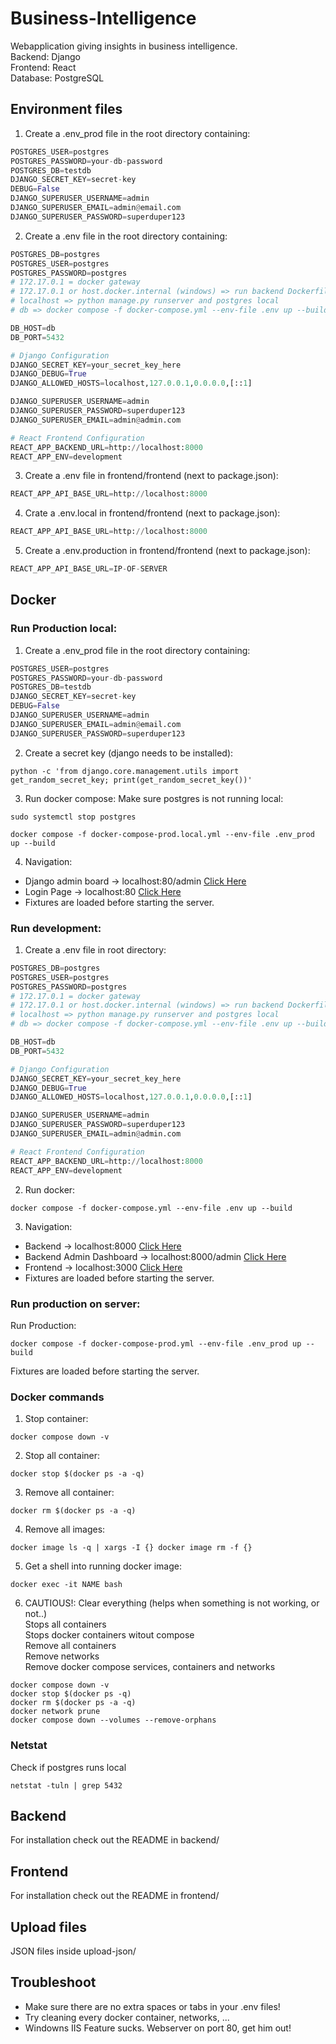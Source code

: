 # Business-Intelligence
Webapplication giving insights in business intelligence.\
Backend: Django\
Frontend: React\
Database: PostgreSQL

## Environment files
1. Create a .env_prod file in the root directory containing:
```python
POSTGRES_USER=postgres
POSTGRES_PASSWORD=your-db-password
POSTGRES_DB=testdb
DJANGO_SECRET_KEY=secret-key
DEBUG=False
DJANGO_SUPERUSER_USERNAME=admin
DJANGO_SUPERUSER_EMAIL=admin@email.com
DJANGO_SUPERUSER_PASSWORD=superduper123
```
2. Create a .env file in the root directory containing:
```python
POSTGRES_DB=postgres
POSTGRES_USER=postgres
POSTGRES_PASSWORD=postgres
# 172.17.0.1 = docker gateway
# 172.17.0.1 or host.docker.internal (windows) => run backend Dockerfile and postgres local
# localhost => python manage.py runserver and postgres local
# db => docker compose -f docker-compose.yml --env-file .env up --build

DB_HOST=db
DB_PORT=5432                  

# Django Configuration
DJANGO_SECRET_KEY=your_secret_key_here
DJANGO_DEBUG=True
DJANGO_ALLOWED_HOSTS=localhost,127.0.0.1,0.0.0.0,[::1]

DJANGO_SUPERUSER_USERNAME=admin
DJANGO_SUPERUSER_PASSWORD=superduper123
DJANGO_SUPERUSER_EMAIL=admin@admin.com

# React Frontend Configuration
REACT_APP_BACKEND_URL=http://localhost:8000
REACT_APP_ENV=development
```

3. Create a .env file in frontend/frontend (next to package.json):
```python
REACT_APP_API_BASE_URL=http://localhost:8000
```
4. Crate a .env.local in frontend/frontend (next to package.json):
```python
REACT_APP_API_BASE_URL=http://localhost:8000
```
5. Create a .env.production in frontend/frontend (next to package.json):
```python
REACT_APP_API_BASE_URL=IP-OF-SERVER
```

## Docker
### Run Production local:
1. Create a .env_prod file in the root directory containing:
```python
POSTGRES_USER=postgres
POSTGRES_PASSWORD=your-db-password
POSTGRES_DB=testdb
DJANGO_SECRET_KEY=secret-key
DEBUG=False
DJANGO_SUPERUSER_USERNAME=admin
DJANGO_SUPERUSER_EMAIL=admin@email.com
DJANGO_SUPERUSER_PASSWORD=superduper123
```

2. Create a secret key (django needs to be installed):
```console
python -c 'from django.core.management.utils import get_random_secret_key; print(get_random_secret_key())'
```

3. Run docker compose:
Make sure postgres is not running local:
```console
sudo systemctl stop postgres
```

```console
docker compose -f docker-compose-prod.local.yml --env-file .env_prod up --build
```

4. Navigation:
- Django admin board -> localhost:80/admin [Click Here](http://localhost:80/admin)
- Login Page -> localhost:80 [Click Here](http://localhost:80)
- Fixtures are loaded before starting the server.

### Run development:
1. Create a .env file in root directory:
```python
POSTGRES_DB=postgres
POSTGRES_USER=postgres
POSTGRES_PASSWORD=postgres
# 172.17.0.1 = docker gateway
# 172.17.0.1 or host.docker.internal (windows) => run backend Dockerfile and postgres local
# localhost => python manage.py runserver and postgres local
# db => docker compose -f docker-compose.yml --env-file .env up --build

DB_HOST=db
DB_PORT=5432                  

# Django Configuration
DJANGO_SECRET_KEY=your_secret_key_here
DJANGO_DEBUG=True
DJANGO_ALLOWED_HOSTS=localhost,127.0.0.1,0.0.0.0,[::1]

DJANGO_SUPERUSER_USERNAME=admin
DJANGO_SUPERUSER_PASSWORD=superduper123
DJANGO_SUPERUSER_EMAIL=admin@admin.com

# React Frontend Configuration
REACT_APP_BACKEND_URL=http://localhost:8000
REACT_APP_ENV=development
```

2. Run docker:
```console
docker compose -f docker-compose.yml --env-file .env up --build
```

3. Navigation:
- Backend -> localhost:8000 [Click Here](http://localhost:8000)
- Backend Admin Dashboard -> localhost:8000/admin [Click Here](http://localhost:8000/admin)
- Frontend -> localhost:3000 [Click Here](http://localhost:3000)
- Fixtures are loaded before starting the server.


### Run production on server:
Run Production:
```console
docker compose -f docker-compose-prod.yml --env-file .env_prod up --build
```
Fixtures are loaded before starting the server.

### Docker commands
1. Stop container:
```console
docker compose down -v
```

2. Stop all container:
```console
docker stop $(docker ps -a -q)
```

3. Remove all container:
```console
docker rm $(docker ps -a -q)
```

4. Remove all images:
```console
docker image ls -q | xargs -I {} docker image rm -f {}
```

5. Get a shell into running docker image:
```console
docker exec -it NAME bash
```

6. CAUTIOUS!:
Clear everything (helps when something is not working, or not..)\
Stops all containers\
Stops docker containers witout compose\
Remove all containers\
Remove networks\
Remove docker compose services, containers and networks
```console
docker compose down -v
docker stop $(docker ps -q)
docker rm $(docker ps -a -q)
docker network prune
docker compose down --volumes --remove-orphans
```


### Netstat
Check if postgres runs local
```console
netstat -tuln | grep 5432
```

## Backend
For installation check out the README in backend/

## Frontend
For installation check out the README in frontend/

## Upload files
JSON files inside upload-json/

## Troubleshoot
- Make sure there are no extra spaces or tabs in your .env files!
- Try cleaning every docker container, networks, ...
-  Windowns IIS Feature sucks. Webserver on port 80, get him out!
